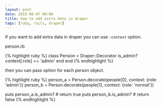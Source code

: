 ```yaml
---
layout: post
date: 2015-06-07 00:00
title: how to add extra data in draper
tags: [ruby, rails, draper]
---
```


If you want to add extra data in draper you can use `:context` option.

person.rb

{% highlight ruby %}
class Persion < Draper::Decorator
  is_admin?
    context[:role] == 'admin'
  end
end
{% endhighlight %}

then you can pass option for each person object.

{% highlight ruby %}
  person_a = Person.decorate(people[0], context: {role: 'admin'})
  person_b = Person.decorate(people[1], context: {role: 'normal'})

  puts person_a.is_admin? # return true
  puts person_b.is_admin? # return false
{% endhighlight %}

